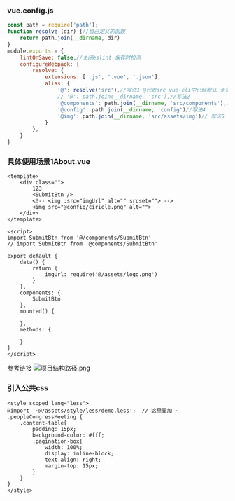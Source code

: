 ### vue.config.js

```javascript
const path = require('path');
function resolve (dir) {//自己定义的函数
    return path.join(__dirname, dir)
}
module.exports = {
    lintOnSave: false,//关闭eslint 保存时检测
    configureWebpack: {
        resolve: {
            extensions: ['.js', '.vue', '.json'],
            alias: {
                '@': resolve('src'),//写法1 @代表src vue-cli中已经默认 无需配置 直接在项目使用如（@/components/HelloWorld.vue）代表src/components/HelloWorld.vue
                // '@': path.join(__dirname, 'src'),//写法2
                '@components': path.join(__dirname, 'src/components'),//写法3
                '@config': path.join(__dirname, 'config')//写法4
                '@img': path.join(__dirname, 'src/assets/img')// 写法5 配置图片的默认路径 <img src="@img/1.png" alt="">
            }
        },
    }
}
```

### 具体使用场景1About.vue

```vue
<template>
    <div class="">
		123
		<SubmitBtn />
		<!-- <img :src="imgUrl" alt="" srcset=""> -->
		<img src="@config/ciricle.png" alt="">
    </div>
</template>

<script>
import SubmitBtn from '@/components/SubmitBtn'
// import SubmitBtn from '@components/SubmitBtn'

export default {
    data() {
        return {
			imgUrl: require('@/assets/logo.png')
        }
	},
	components: {
		SubmitBtn
	},
    mounted() {

    },
    methods: {

    }
}
</script>
```
[参考链接](https://blog.csdn.net/xiazeqiang2018/article/details/81325996?utm_medium=distribute.pc_relevant.none-task-blog-BlogCommendFromMachineLearnPai2-1.channel_param&depth_1-utm_source=distribute.pc_relevant.none-task-blog-BlogCommendFromMachineLearnPai2-1.channel_param)
[![项目结构路径.png](https://s1.ax1x.com/2020/11/11/BjNj1A.png)](https://imgchr.com/i/BjNj1A)



### 引入公共css


```less
<style scoped lang="less">
@import '~@/assets/style/less/demo.less';  // 这里要加 ~  
.peopleCongressMeeting {
    .content-table{
        padding: 15px;
        background-color: #fff;
        .pagination-box{
            width: 100%;
            display: inline-block;
            text-align: right;
            margin-top: 15px;
        }
    }
}
</style>

```
